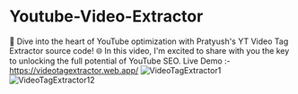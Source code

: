 # Youtube-Video-Extractor
🚀 Dive into the heart of YouTube optimization with Pratyush's YT Video Tag Extractor source code! 🌐 In this video, I'm excited to share with you the key to unlocking the full potential of YouTube SEO.
Live Demo :- https://videotagextractor.web.app/
![VideoTagExtractor1](https://github.com/pratyushxr/Youtube-Video-Extractor/assets/113253685/3ab2e0e8-04cb-4d2c-ac00-5e66cb27e317)
![VideoTagExtractor12](https://github.com/pratyushxr/Youtube-Video-Extractor/assets/113253685/a77379ff-1399-4037-892a-82e06c09071e)
